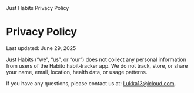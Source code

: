 <!DOCTYPE html>
<html lang="en">
<head>
  <meta charset="UTF-8">
  <meta name="viewport" content="width=device-width, initial-scale=1.0">
  Just Habits Privacy Policy
</head>
<body>
  <h1>Privacy Policy</h1>
  <p>Last updated: June 29, 2025</p>
  <p>
    Just Habits (“we”, “us”, or “our”) does not collect any personal information from users of the Habito habit‐tracker app. We do not track, store, or share your name, email, location, health data, or usage patterns.
  </p>
  <p>
    If you have any questions, please contact us at: <a href="mailto:Lukka13@icloud.com">Lukka13@icloud.com</a>.
  </p>
</body>
</html>

